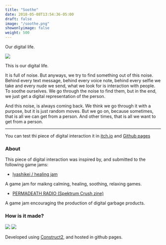 ```yaml
---
title: "Soothe"
date: 2018-05-08T13:54:36-05:00
draft: false
image: "/soothe.png"
showonlyimage: false
weight: 500
---
```


Our digital life.

<!--more-->

![](/soothe01.png)

This is our digital life.

It is full of noise. But anyways, we try to find something out of this noise. Behind every text message, behind every voice note, behind every selfie we take and every nude we send, what we look for is interaction with people. To soothe ourselves. We go through the noise to find them, but in the end, we just get a digital representation of the person.

And this noise, is always coming back. We think we go through it with a purpose, but it is just random moves. But we go on, because sometimes, that is all we can get from a person. And other times, that is all we want to get from a person.

---

You can test thi piece of digital interaction it in [itch.io](https://bul-ikana.itch.io/soothe) and [Github pages](https://bul-ikana.github.io/soothe/)

### About

This piece of digital interaction was inspired by, and submitted to the following game jams:

* [Iyashikei / healing jam](https://itch.io/jam/healing-jam)

A game jam for maikng calming, healing, soothing, relaxing games.

* [PERMADEATH RADIO (Spektrum Crush zine)](https://itch.io/jam/permadeathradio)

A game jam encouraging the production of digital garbage products.


### How is it made?
<div class="stack-icons">
	<img src="/construct2.svg">
	<img src="/github.svg">
</div>

Developed using [Construct2](https://www.scirra.com/construct2), and hosted in github pages.